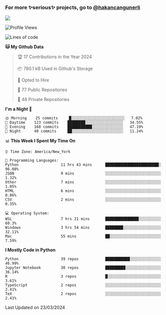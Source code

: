 ### For more ✨serious✨ projects, go to [@hakancangunerli](https://github.com/hakancangunerli)

![](https://github-readme-stats.vercel.app/api/top-langs/?username=hakancangunerli&layout=compact&hide=jupyter%20notebook,tex,html,shell,CSS,Ruby,Makefile,EmberScript,MATLAB,C&langs_count=6&exclude_repo=2015-csharp,gt_code,gsu_code,uga_code,uga_robotics)

<!--START_SECTION:waka-->
![Profile Views](http://img.shields.io/badge/Profile%20Views-0-blue)

![Lines of code](https://img.shields.io/badge/From%20Hello%20World%20I%27ve%20Written-479884%20lines%20of%20code-blue)

**🐱 My Github Data** 

> 🏆 17 Contributions in the Year 2024
 > 
> 📦 780.1 kB Used in Github's Storage 
 > 
> 💼 Opted to Hire
 > 
> 📜 77 Public Repositories 
 > 
> 🔑 48 Private Repositories  
 > 
**I'm a Night 🦉** 

```text
🌞 Morning    25 commits     █░░░░░░░░░░░░░░░░░░░░░░░░   7.02% 
🌆 Daytime    123 commits    ████████░░░░░░░░░░░░░░░░░   34.55% 
🌃 Evening    168 commits    ███████████░░░░░░░░░░░░░░   47.19% 
🌙 Night      40 commits     ██░░░░░░░░░░░░░░░░░░░░░░░   11.24%

```


📊 **This Week I Spent My Time On** 

```text
⌚︎ Time Zone: America/New_York

💬 Programming Languages: 
Python                   11 hrs 43 mins      ████████████████████████░   96.08% 
JSON                     9 mins              ░░░░░░░░░░░░░░░░░░░░░░░░░   1.32% 
Other                    7 mins              ░░░░░░░░░░░░░░░░░░░░░░░░░   1.05% 
HTML                     6 mins              ░░░░░░░░░░░░░░░░░░░░░░░░░   0.86% 
CSV                      2 mins              ░░░░░░░░░░░░░░░░░░░░░░░░░   0.35%

💻 Operating System: 
WSL                      7 hrs 21 mins       ███████████████░░░░░░░░░░   60.3% 
Windows                  3 hrs 54 mins       ████████░░░░░░░░░░░░░░░░░   32.11% 
Mac                      55 mins             ██░░░░░░░░░░░░░░░░░░░░░░░   7.59%

```

**I Mostly Code in Python** 

```text
Python                   39 repos            ███████████░░░░░░░░░░░░░░   46.99% 
Jupyter Notebook         30 repos            █████████░░░░░░░░░░░░░░░░   36.14% 
R                        3 repos             █░░░░░░░░░░░░░░░░░░░░░░░░   3.61% 
TypeScript               2 repos             ░░░░░░░░░░░░░░░░░░░░░░░░░   2.41% 
TeX                      2 repos             ░░░░░░░░░░░░░░░░░░░░░░░░░   2.41%

```



 Last Updated on 23/03/2024
<!--END_SECTION:waka-->


